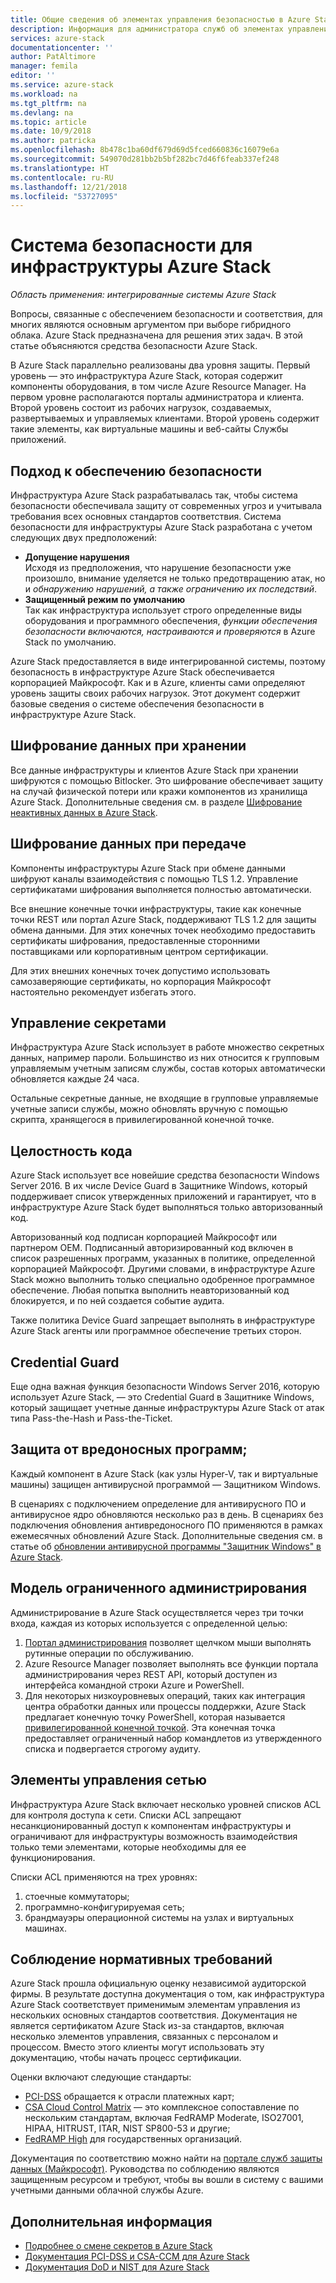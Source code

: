 ```yaml
---
title: Общие сведения об элементах управления безопасностью в Azure Stack
description: Информация для администратора служб об элементах управления безопасностью, применяемых в Microsoft Azure Stack
services: azure-stack
documentationcenter: ''
author: PatAltimore
manager: femila
editor: ''
ms.service: azure-stack
ms.workload: na
ms.tgt_pltfrm: na
ms.devlang: na
ms.topic: article
ms.date: 10/9/2018
ms.author: patricka
ms.openlocfilehash: 8b478c1ba60df679d69d5fced660836c16079e6a
ms.sourcegitcommit: 549070d281bb2b5bf282bc7d46f6feab337ef248
ms.translationtype: HT
ms.contentlocale: ru-RU
ms.lasthandoff: 12/21/2018
ms.locfileid: "53727095"
---
```

# <a name="azure-stack-infrastructure-security-posture"></a>Система безопасности для инфраструктуры Azure Stack

*Область применения: интегрированные системы Azure Stack*

Вопросы, связанные с обеспечением безопасности и соответствия, для многих являются основным аргументом при выборе гибридного облака. Azure Stack предназначена для решения этих задач. В этой статье объясняются средства безопасности Azure Stack.

В Azure Stack параллельно реализованы два уровня защиты. Первый уровень — это инфраструктура Azure Stack, которая содержит компоненты оборудования, в том числе Azure Resource Manager. На первом уровне располагаются порталы администратора и клиента. Второй уровень состоит из рабочих нагрузок, создаваемых, развертываемых и управляемых клиентами. Второй уровень содержит такие элементы, как виртуальные машины и веб-сайты Службы приложений.

## <a name="security-approach"></a>Подход к обеспечению безопасности

Инфраструктура Azure Stack разрабатывалась так, чтобы система безопасности обеспечивала защиту от современных угроз и учитывала требования всех основных стандартов соответствия. Система безопасности для инфраструктуры Azure Stack разработана с учетом следующих двух предположений:

 - **Допущение нарушения**  
Исходя из предположения, что нарушение безопасности уже произошло, внимание уделяется не только предотвращению атак, но и *обнаружению нарушений, а также ограничению их последствий*. 
 - **Защищенный режим по умолчанию**  
Так как инфраструктура использует строго определенные виды оборудования и программного обеспечения, *функции обеспечения безопасности включаются, настраиваются и проверяются* в Azure Stack по умолчанию.

Azure Stack предоставляется в виде интегрированной системы, поэтому безопасность в инфраструктуре Azure Stack обеспечивается корпорацией Майкрософт. Как и в Azure, клиенты сами определяют уровень защиты своих рабочих нагрузок. Этот документ содержит базовые сведения о системе обеспечения безопасности в инфраструктуре Azure Stack.

## <a name="data-at-rest-encryption"></a>Шифрование данных при хранении
Все данные инфраструктуры и клиентов Azure Stack при хранении шифруются с помощью Bitlocker. Это шифрование обеспечивает защиту на случай физической потери или кражи компонентов из хранилища Azure Stack. Дополнительные сведения см. в разделе [Шифрование неактивных данных в Azure Stack](azure-stack-security-bitlocker.md).

## <a name="data-in-transit-encryption"></a>Шифрование данных при передаче
Компоненты инфраструктуры Azure Stack при обмене данными шифруют каналы взаимодействия с помощью TLS 1.2. Управление сертификатами шифрования выполняется полностью автоматически. 

Все внешние конечные точки инфраструктуры, такие как конечные точки REST или портал Azure Stack, поддерживают TLS 1.2 для защиты обмена данными. Для этих конечных точек необходимо предоставить сертификаты шифрования, предоставленные сторонними поставщиками или корпоративным центром сертификации. 

Для этих внешних конечных точек допустимо использовать самозаверяющие сертификаты, но корпорация Майкрософт настоятельно рекомендует избегать этого. 

## <a name="secret-management"></a>Управление секретами
Инфраструктура Azure Stack использует в работе множество секретных данных, например пароли. Большинство из них относится к групповым управляемым учетным записям службы, состав которых автоматически обновляется каждые 24 часа.

Остальные секретные данные, не входящие в групповые управляемые учетные записи службы, можно обновлять вручную с помощью скрипта, хранящегося в привилегированной конечной точке.

## <a name="code-integrity"></a>Целостность кода
Azure Stack использует все новейшие средства безопасности Windows Server 2016. В их числе Device Guard в Защитнике Windows, который поддерживает список утвержденных приложений и гарантирует, что в инфраструктуре Azure Stack будет выполняться только авторизованный код. 

Авторизованный код подписан корпорацией Майкрософт или партнером OEM. Подписанный авторизированный код включен в список разрешенных программ, указанных в политике, определенной корпорацией Майкрософт. Другими словами, в инфраструктуре Azure Stack можно выполнить только специально одобренное программное обеспечение. Любая попытка выполнить неавторизованный код блокируется, и по ней создается событие аудита.

Также политика Device Guard запрещает выполнять в инфраструктуре Azure Stack агенты или программное обеспечение третьих сторон.

## <a name="credential-guard"></a>Credential Guard
Еще одна важная функция безопасности Windows Server 2016, которую использует Azure Stack, — это Credential Guard в Защитнике Windows, который защищает учетные данные инфраструктуры Azure Stack от атак типа Pass-the-Hash и Pass-the-Ticket.

## <a name="antimalware"></a>Защита от вредоносных программ;
Каждый компонент в Azure Stack (как узлы Hyper-V, так и виртуальные машины) защищен антивирусной программой — Защитником Windows.

В сценариях с подключением определение для антивирусного ПО и антивирусное ядро обновляются несколько раз в день. В сценариях без подключения обновления антивредоносного ПО применяются в рамках ежемесячных обновлений Azure Stack. Дополнительные сведения см. в статье об [обновлении антивирусной программы "Защитник Windows" в Azure Stack](azure-stack-security-av.md).

## <a name="constrained-administration-model"></a>Модель ограниченного администрирования
Администрирование в Azure Stack осуществляется через три точки входа, каждая из которых используется с определенной целью: 
1. [Портал администрирования](azure-stack-manage-portals.md) позволяет щелчком мыши выполнять рутинные операции по обслуживанию.
2. Azure Resource Manager позволяет выполнять все функции портала администрирования через REST API, который доступен из интерфейса командной строки Azure и PowerShell. 
3. Для некоторых низкоуровневых операций, таких как интеграция центра обработки данных или процессы поддержки, Azure Stack предлагает конечную точку PowerShell, которая называется [привилегированной конечной точкой](azure-stack-privileged-endpoint.md). Эта конечная точка предоставляет ограниченный набор командлетов из утвержденного списка и подвергается строгому аудиту.

## <a name="network-controls"></a>Элементы управления сетью
Инфраструктура Azure Stack включает несколько уровней списков ACL для контроля доступа к сети. Списки ACL запрещают несанкционированный доступ к компонентам инфраструктуры и ограничивают для инфраструктуры возможность взаимодействия только теми элементами, которые необходимы для ее функционирования. 

Списки ACL применяются на трех уровнях:
1.  стоечные коммутаторы;
2.  программно-конфигурируемая сеть;
3.  брандмауэры операционной системы на узлах и виртуальных машинах.

## <a name="regulatory-compliance"></a>Соблюдение нормативных требований

Azure Stack прошла официальную оценку независимой аудиторской фирмы. В результате доступна документация о том, как инфраструктура Azure Stack соответствует применимым элементам управления из нескольких основных стандартов соответствия. Документация не является сертификатом Azure Stack из-за стандартов, включая несколько элементов управления, связанных с персоналом и процессом. Вместо этого клиенты могут использовать эту документацию, чтобы начать процесс сертификации.

Оценки включают следующие стандарты:

- [PCI-DSS](https://www.pcisecuritystandards.org/pci_security/) обращается к отрасли платежных карт;
- [CSA Cloud Control Matrix](https://cloudsecurityalliance.org/group/cloud-controls-matrix/#_overview) — это комплексное сопоставление по нескольким стандартам, включая FedRAMP Moderate, ISO27001, HIPAA, HITRUST, ITAR, NIST SP800-53 и другие;
- [FedRAMP High](https://www.fedramp.gov/fedramp-releases-high-baseline/) для государственных организаций.

Документация по соответствию можно найти на [портале служб защиты данных (Майкрософт)](https://servicetrust.microsoft.com/ViewPage/Blueprint). Руководства по соблюдению являются защищенным ресурсом и требуют, чтобы вы вошли в систему с вашими учетными данными облачной службы Azure.

## <a name="next-steps"></a>Дополнительная информация

- [Подробнее о смене секретов в Azure Stack](azure-stack-rotate-secrets.md)
- [Документация PCI-DSS и CSA-CCM для Azure Stack](https://servicetrust.microsoft.com/ViewPage/TrustDocuments)
- [Документация DoD и NIST для Azure Stack](https://servicetrust.microsoft.com/ViewPage/Blueprint)
